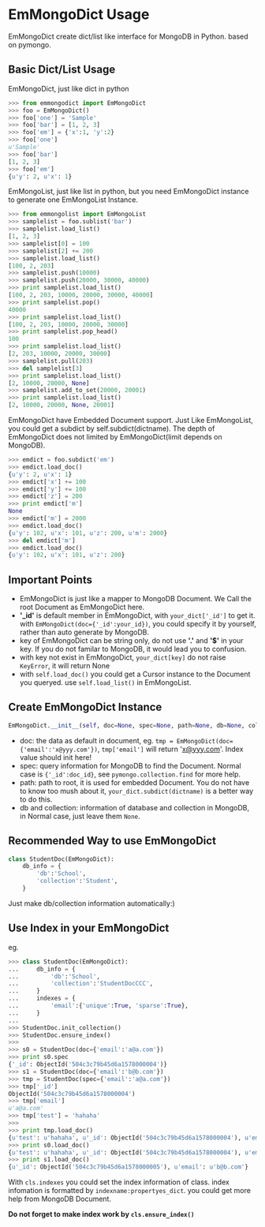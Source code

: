 EmMongoDict Usage
===========

EmMongoDict create dict/list like interface for MongoDB in Python. based on pymongo.


Basic Dict/List Usage
---------------------

EmMongoDict, just like dict in python

```python
>>> from emmongodict import EmMongoDict
>>> foo = EmMongoDict()
>>> foo['one'] = 'Sample'
>>> foo['bar'] = [1, 2, 3]
>>> foo['em'] = {'x':1, 'y':2}
>>> foo['one']
u'Sample'
>>> foo['bar']
[1, 2, 3]
>>> foo['em']
{u'y': 2, u'x': 1}
```

EmMongoList, just like list in python, but you need EmMongoDict instance to generate one EmMongoList Instance.

```python
>>> from emmongolist import EmMongoList
>>> samplelist = foo.sublist('bar')
>>> samplelist.load_list()
[1, 2, 3]
>>> samplelist[0] = 100
>>> samplelist[2] += 200
>>> samplelist.load_list()
[100, 2, 203]
>>> samplelist.push(10000)
>>> samplelist.push(20000, 30000, 40000)
>>> print samplelist.load_list()
[100, 2, 203, 10000, 20000, 30000, 40000]
>>> print samplelist.pop()
40000
>>> print samplelist.load_list()
[100, 2, 203, 10000, 20000, 30000]
>>> print samplelist.pop_head()
100
>>> print samplelist.load_list()
[2, 203, 10000, 20000, 30000]
>>> samplelist.pull(203)
>>> del samplelist[3]
>>> print samplelist.load_list()
[2, 10000, 20000, None]
>>> samplelist.add_to_set(20000, 20001)
>>> print samplelist.load_list()
[2, 10000, 20000, None, 20001]
```

EmMongoDict have Embedded Document support. Just Like EmMongoList, you could get a subdict by self.subdict(dictname). The depth of EmMongoDict does not limited by EmMongoDict(limit depends on MongoDB).

```python
>>> emdict = foo.subdict('em')
>>> emdict.load_doc()
{u'y': 2, u'x': 1}
>>> emdict['x'] += 100
>>> emdict['y'] += 100
>>> emdict['z'] = 200
>>> print emdict['m']
None
>>> emdict['m'] = 2000
>>> emdict.load_doc()
{u'y': 102, u'x': 101, u'z': 200, u'm': 2000}
>>> del emdict['m']
>>> emdict.load_doc()
{u'y': 102, u'x': 101, u'z': 200}
```

Important Points
----------------

* EmMongoDict is just like a mapper to MongoDB Document. We Call the root Document as EmMongoDict here.
* **'_id'** is default member in EmMongoDict, with `your_dict['_id']` to get it. with `EmMongoDict(doc={'_id':your_id})`, you could specify it by yourself, rather than auto generate by MongoDB.
* key of EmMongoDict can be string only, do not use **'.'** and **'$'** in your key. If you do not familar to MongoDB, it would lead you to confusion.
* with key not exist in EmMongoDict, `your_dict[key]` do not raise `KeyError`, it will return None
* with `self.load_doc()` you could get a Cursor instance to the Document you queryed. use `self.load_list()` in EmMongoList.


Create EmMongoDict Instance
---------------------------

```python
EmMongoDict.__init__(self, doc=None, spec=None, path=None, db=None, collection=None)
```

* doc: the data as default in document, eg. `tmp = EmMongoDict(doc={'email':'x@yyy.com'})`, `tmp['email']` will return 'x@yyy.com'. Index value should init here!
* spec: query information for MongoDB to find the Document. Normal case is `{'_id':doc_id}`, see `pymongo.collection.find` for more help.
* path: path to root, it is used for embedded Document. You do not have to know too mush about it, `your_dict.subdict(dictname)` is a better way to do this.
* db and collection: information of database and collection in MongoDB, in Normal case, just leave them `None`.

Recommended Way to use EmMongoDict
----------------------------------

```python
class StudentDoc(EmMongoDict):
    db_info = {
        'db':'School',
        'collection':'Student',
    }
```

Just make db/collection information automatically:)

Use Index in your EmMongoDict
-----------------------------

eg.
```python
>>> class StudentDoc(EmMongoDict):
...     db_info = {
...         'db':'School',
...         'collection':'StudentDocCCC',
...     }
...     indexes = {
...         'email':{'unique':True, 'sparse':True},
...     }
... 
>>> StudentDoc.init_collection()
>>> StudentDoc.ensure_index()
>>> 
>>> s0 = StudentDoc(doc={'email':'a@a.com'})
>>> print s0.spec
{'_id': ObjectId('504c3c79b45d6a1578000004')}
>>> s1 = StudentDoc(doc={'email':'b@b.com'})
>>> tmp = StudentDoc(spec={'email':'a@a.com'})
>>> tmp['_id']
ObjectId('504c3c79b45d6a1578000004')
>>> tmp['email']
u'a@a.com'
>>> tmp['test'] = 'hahaha'
>>> 
>>> print tmp.load_doc()
{u'test': u'hahaha', u'_id': ObjectId('504c3c79b45d6a1578000004'), u'email': u'a@a.com'}
>>> print s0.load_doc()
{u'test': u'hahaha', u'_id': ObjectId('504c3c79b45d6a1578000004'), u'email': u'a@a.com'}
>>> print s1.load_doc()
{u'_id': ObjectId('504c3c79b45d6a1578000005'), u'email': u'b@b.com'}
```

With `cls.indexes` you could set the index information of class. index infomation is formatted by `indexname:propertyes_dict`. you could get more help from MongoDB Document.

**Do not forget to make index work by `cls.ensure_index()`**
